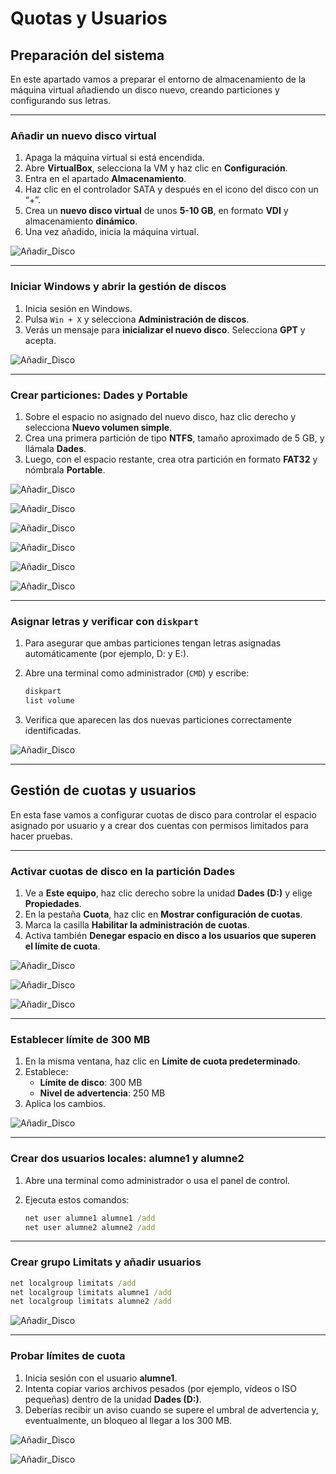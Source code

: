 # __Quotas y Usuarios__

## __Preparación del sistema__

En este apartado vamos a preparar el entorno de almacenamiento de la máquina virtual añadiendo un disco nuevo, creando particiones y configurando sus letras.

---
### __Añadir un nuevo disco virtual__

1. Apaga la máquina virtual si está encendida.
2. Abre **VirtualBox**, selecciona la VM y haz clic en **Configuración**.
3. Entra en el apartado **Almacenamiento**.
4. Haz clic en el controlador SATA y después en el icono del disco con un “+”.
5. Crea un **nuevo disco virtual** de unos **5-10 GB**, en formato **VDI** y almacenamiento **dinámico**.
6. Una vez añadido, inicia la máquina virtual.

![Añadir_Disco](./img/quotas/quotas1.png)

---
### __Iniciar Windows y abrir la gestión de discos__

1. Inicia sesión en Windows.
2. Pulsa `Win + X` y selecciona **Administración de discos**.
3. Verás un mensaje para **inicializar el nuevo disco**. Selecciona **GPT** y acepta.

![Añadir_Disco](./img/quotas/quotas2.png)

---
### __Crear particiones: Dades y Portable__

1. Sobre el espacio no asignado del nuevo disco, haz clic derecho y selecciona **Nuevo volumen simple**.
2. Crea una primera partición de tipo **NTFS**, tamaño aproximado de 5 GB, y llámala **Dades**.
3. Luego, con el espacio restante, crea otra partición en formato **FAT32** y nómbrala **Portable**.

![Añadir_Disco](./img/quotas/quotas3.png)

![Añadir_Disco](./img/quotas/quotas4.png)

![Añadir_Disco](./img/quotas/quotas5.png)

![Añadir_Disco](./img/quotas/quotas6.png)

![Añadir_Disco](./img/quotas/quotas7.png)

![Añadir_Disco](./img/quotas/quotas8.png)

---
### __Asignar letras y verificar con `diskpart`__

1. Para asegurar que ambas particiones tengan letras asignadas automáticamente (por ejemplo, D: y E:).
2. Abre una terminal como administrador (`CMD`) y escribe:

   ```cmd
   diskpart
   list volume
   ```

3. Verifica que aparecen las dos nuevas particiones correctamente identificadas.

![Añadir_Disco](./img/quotas/quotas9.png)

---
## __Gestión de cuotas y usuarios__

En esta fase vamos a configurar cuotas de disco para controlar el espacio asignado por usuario y a crear dos cuentas con permisos limitados para hacer pruebas.

---
### __Activar cuotas de disco en la partición Dades__

1. Ve a **Este equipo**, haz clic derecho sobre la unidad **Dades (D:)** y elige **Propiedades**.
2. En la pestaña **Cuota**, haz clic en **Mostrar configuración de cuotas**.
3. Marca la casilla **Habilitar la administración de cuotas**.
4. Activa también **Denegar espacio en disco a los usuarios que superen el límite de cuota**.

![Añadir_Disco](./img/quotas/quotas10.png)

![Añadir_Disco](./img/quotas/quotas11.png)

![Añadir_Disco](./img/quotas/quotas12.png)

---
### __Establecer límite de 300 MB__

1. En la misma ventana, haz clic en **Límite de cuota predeterminado**.
2. Establece:
   - **Límite de disco**: 300 MB
   - **Nivel de advertencia**: 250 MB
3. Aplica los cambios.

![Añadir_Disco](./img/quotas/quotas13.png)

---
### __Crear dos usuarios locales: alumne1 y alumne2__

1. Abre una terminal como administrador o usa el panel de control.
2. Ejecuta estos comandos:

   ```cmd
   net user alumne1 alumne1 /add
   net user alumne2 alumne2 /add
   ```

---
### __Crear grupo Limitats y añadir usuarios__

```cmd
net localgroup limitats /add
net localgroup limitats alumne1 /add
net localgroup limitats alumne2 /add
```

![Añadir_Disco](./img/quotas/quotas14.png)

---
### __Probar límites de cuota__

1. Inicia sesión con el usuario **alumne1**.
2. Intenta copiar varios archivos pesados (por ejemplo, vídeos o ISO pequeñas) dentro de la unidad **Dades (D:)**.
3. Deberías recibir un aviso cuando se supere el umbral de advertencia y, eventualmente, un bloqueo al llegar a los 300 MB.

![Añadir_Disco](./img/quotas/quotas15.png)

![Añadir_Disco](./img/quotas/quotas16.png)
